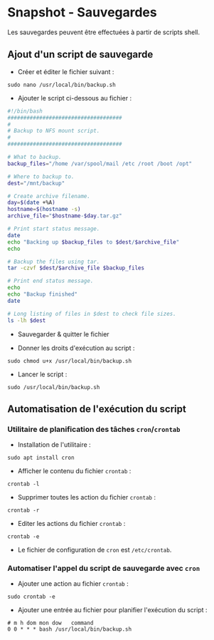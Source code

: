 # Snapshot - Sauvegardes

Les sauvegardes peuvent être effectuées à partir de scripts shell.

## Ajout d'un script de sauvegarde

* Créer et éditer le fichier suivant :

```shell
sudo nano /usr/local/bin/backup.sh
```

* Ajouter le script ci-dessous au fichier :

```bash
#!/bin/bash
####################################
#
# Backup to NFS mount script.
#
####################################

# What to backup. 
backup_files="/home /var/spool/mail /etc /root /boot /opt"

# Where to backup to.
dest="/mnt/backup"

# Create archive filename.
day=$(date +%A)
hostname=$(hostname -s)
archive_file="$hostname-$day.tar.gz"

# Print start status message.
date
echo "Backing up $backup_files to $dest/$archive_file"
echo

# Backup the files using tar.
tar -czvf $dest/$archive_file $backup_files

# Print end status message.
echo
echo "Backup finished"
date

# Long listing of files in $dest to check file sizes.
ls -lh $dest
```

* Sauvegarder & quitter le fichier

* Donner les droits d'exécution au script :

```shell
sudo chmod u+x /usr/local/bin/backup.sh
```

* Lancer le script :

```shell
sudo /usr/local/bin/backup.sh
```

## Automatisation de l'exécution du script

### Utilitaire de planification des tâches `cron`/`crontab`

* Installation de l'utilitaire :

```
sudo apt install cron
```

* Afficher le contenu du fichier `crontab` :

```
crontab -l
```

* Supprimer toutes les action du fichier `crontab` :

```
crontab -r
```

* Editer les actions du fichier `crontab` :

```
crontab -e
```

* Le fichier de configuration de `cron` est `/etc/crontab`.

### Automatiser l'appel du script de sauvegarde avec `cron`

* Ajouter une action au fichier `crontab` :

```shell
sudo crontab -e
```

* Ajouter une entrée au fichier pour planifier l'exécution du script :

```shell
# m h dom mon dow   command
0 0 * * * bash /usr/local/bin/backup.sh
```
